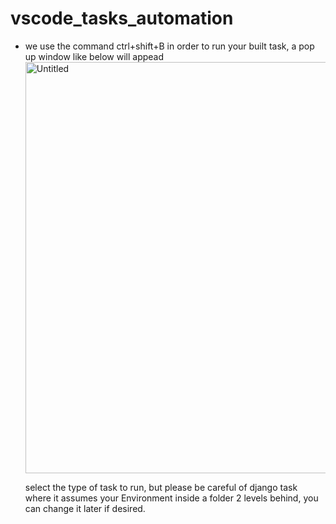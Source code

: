 # vscode_tasks_automation

- we use the command ctrl+shift+B in order to run your built task, a pop up window like below will appead
  <img width="658" alt="Untitled" src="https://user-images.githubusercontent.com/22711981/187061985-51db8cd6-e0e5-488c-a927-f8dc941f470e.png">
  
  select the type of task to run, but please be careful of django task where it assumes your Environment inside a folder 2 levels behind,
  you can change it later if desired.
